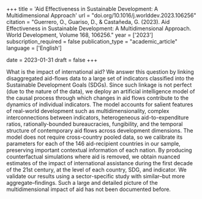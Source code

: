 +++
title = 'Aid Effectiveness in Sustainable Development: A Multidimensional Approach'
url = "doi.org/10.1016/j.worlddev.2023.106256"
citation = "Guerrero, O., Guariso, D., &amp; Castañeda, G. (2023). Aid Effectiveness in Sustainable Development: A Multidimensional Approach. World Development, Volume 168, 106256."
year = ['2023']
subscription_required = false
publication_type = "academic_article"
language = ['English']


date = 2023-01-31
draft = false
+++

What is the impact of international aid? We answer this question by linking disaggregated aid-flows data to a large set of indicators classified into the Sustainable Development Goals (SDGs). Since such linkage is not perfect (due to the nature of the data), we deploy an artificial intelligence model of the causal process through which changes in aid flows contribute to the dynamics of individual indicators. The model accounts for salient features of real-world development such as multidimensionality, complex interconnections between indicators, heterogeneous aid-to-expenditure ratios, rationally-bounded bureaucracies, fungibility, and the temporal structure of contemporary aid flows across development dimensions. The model does not require cross-country pooled data, so we calibrate its parameters for each of the 146 aid-recipient countries in our sample, preserving important contextual information of each nation. By producing counterfactual simulations where aid is removed, we obtain nuanced estimates of the impact of international assistance during the first decade of the 21st century, at the level of each country, SDG, and indicator. We validate our results using a sector-specific study with similar–but more aggregate–findings. Such a large and detailed picture of the multidimensional impact of aid has not been documented before.